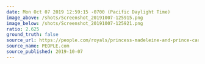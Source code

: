 ```yaml
---
date: Mon Oct 07 2019 12:59:15 -0700 (Pacific Daylight Time)
image_above: /shots/Screenshot_20191007-125915.png
image_below: /shots/Screenshot_20191007-125921.png
ratio: 2.625
ground_truth: false
source_url: https://people.com/royals/princess-madeleine-and-prince-carl-philips-kids-were-stripped-of-their-royal-titles-by-the-king/
source_name: PEOPLE.com
source_published: 2019-10-07
---
```

